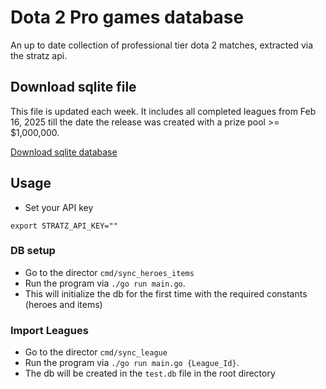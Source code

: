 # Dota 2 Pro games database

An up to date collection of professional tier dota 2 matches, extracted via the stratz api.

## Download sqlite file
This file is updated each week. It includes all completed leagues from Feb 16, 2025 till the date the release was created with a prize pool >= $1,000,000.


[Download sqlite database](https://github.com/dca123/dota-pro-db/releases/tag/latest)

## Usage

- Set your API key
```
export STRATZ_API_KEY=""
```
### DB setup
- Go to the director `cmd/sync_heroes_items`
- Run the program via `./go run main.go`. 
- This will initialize the db for the first time with the required constants (heroes and items)

### Import Leagues
- Go to the director `cmd/sync_league`
- Run the program via `./go run main.go {League_Id}`. 
- The db will be created in the `test.db` file in the root directory


